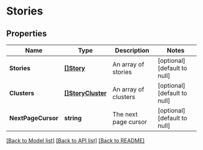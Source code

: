 # Stories

## Properties
Name | Type | Description | Notes
------------ | ------------- | ------------- | -------------
**Stories** | [**[]Story**](Story.md) | An array of stories | [optional] [default to null]
**Clusters** | [**[]StoryCluster**](StoryCluster.md) | An array of clusters | [optional] [default to null]
**NextPageCursor** | **string** | The next page cursor | [optional] [default to null]

[[Back to Model list]](../README.md#documentation-for-models) [[Back to API list]](../README.md#documentation-for-api-endpoints) [[Back to README]](../README.md)



